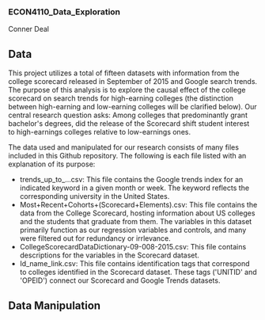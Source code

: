 ### ECON4110_Data_Exploration
Conner Deal

## Data

This project utilizes a total of fifteen datasets with information from the college scorecard released in September of 2015 and Google search trends. The purpose of this analysis is to explore the causal effect of the college scorecard on search trends for high-earning colleges (the distinction between high-earning and low-earning colleges will be clarified below). Our central research question asks: Among colleges that predominantly grant bachelor's degrees, did the release of the Scorecard shift student interest to high-earnings colleges relative to low-earnings ones.

The data used and manipulated for our research consists of many files included in this Github repository. The following is each file listed with an explanation of its purpose:
- trends_up_to_...csv: This file contains the Google trends index for an indicated keyword in a given month or week. The keyword reflects the corresponding university in the United States. 
- Most+Recent+Cohorts+(Scorecard+Elements).csv: This file contains the data from the College Scorecard, hosting information about US colleges and the students that graduate from them. The variables in this dataset primarily function as our regression variables and controls, and many were filtered out for redundancy or irrlevance.
- CollegeScorecardDataDictionary-09-008-2015.csv: This file contains descriptions for the variables in the Scorecard dataset.
- Id_name_link.csv: This file contains identification tags that correspond to colleges identified in the Scorecard dataset. These tags ('UNITID' and 'OPEID') connect our Scorecard and Google Trends datasets.

## Data Manipulation



